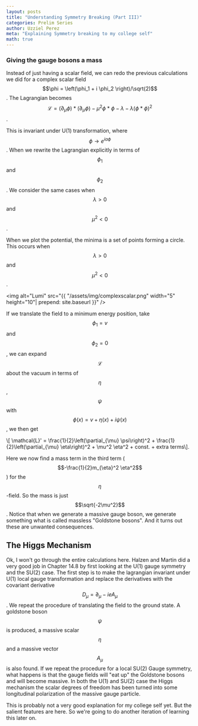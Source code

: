 ```yaml
---
layout: posts
title: "Understanding Symmetry Breaking (Part III)"
categories: Prelim Series
author: Uzziel Perez
meta: "Explaining Symmetry breaking to my college self"
math: true
---
```


### Giving the gauge bosons a mass

Instead of just having a scalar field, we can redo the previous calculations we did for a complex scalar field $$\phi = \left(\phi_1 + i \phi_2 \right)/\sqrt(2)$$. The Lagrangian becomes $$\mathcal{L} = \left(\partial_{\mu} \phi\right)*\left(\partial_{\mu} \phi\right) - \mu^2 \phi*\phi - \lambda - \lambda \left(\phi*\phi \right)^2$$.


This is invariant under U(1) transformation, where $$\phi \rightarrow e^{i\alpha \phi}$$. When we rewrite the Lagrangian explicitly in terms of $$\phi_1$$ and $$\phi_2$$. We consider the same cases when $$\lambda > 0$$ and $$\mu^2 < 0$$.


When we plot the potential, the minima is a set of points forming a circle. This occurs when $$\lambda > 0$$ and $$\mu^2 < 0$$.

<img alt="Lumi" src="{{ "/assets/img/complexscalar.png" width="5" height="10"| prepend: site.baseurl }}" />

If we translate the field to a minimum energy position, take $$\phi_1 = v$$ and $$\phi_2 = 0$$, we can expand $$\mathcal{L}$$ about the vacuum in terms of $$\eta$$, $$\psi$$ with $$\phi (x) = v + \eta(x) + i \psi(x)$$, we then get

\\[ \mathcal{L}' = \frac{1}{2}\left(\partial_{\mu} \psi\right)^2 + \frac{1}{2}\left(\partial_{\mu} \eta\right)^2 + \mu^2 \eta^2 + const. + extra terms\\].

Here we now find a mass term in the third term ($$-\frac{1}{2}m_{\eta}^2 \eta^2$$) for the $$\eta$$-field. So the mass is just $$\sqrt{-2\mu^2}$$.
Notice that when we generate a massive gauge boson, we generate something what is called massless "Goldstone bosons". And it turns out these are unwanted consequences.

## The Higgs Mechanism

Ok, I won't go through the entire calculations here. Halzen and Martin did a very good job in Chapter 14.8 by first looking at the U(1) gauge symmetry and the SU(2) case. The first step is to make the lagrangian invariant under U(1) local gauge transformation and replace the derivatives with the covariant derivative $$D_{\mu} = \partial_{\mu} - ieA_{\mu}$$. We repeat the procedure of translating the field to the ground state. A goldstone boson $$\psi$$ is produced, a massive scalar $$\eta$$ and a massive vector $$A_{\mu}$$ is also found. If we repeat the procedure for a local SU(2) Gauge symmetry, what happens is that the gauge fields will "eat up" the Goldstone bosons and will become massive. In both the U(1) and SU(2) case the Higgs mechanism the scalar degrees of freedom has been turned into some longitudinal polarization of the massive gauge particle.

This is probably not a very good explanation for my college self yet. But the salient features are here. So we're going to do another iteration of learning this later on.
